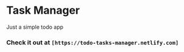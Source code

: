 # Task Manager

Just a simple todo app

### Check it out at `[https://todo-tasks-manager.netlify.com]`